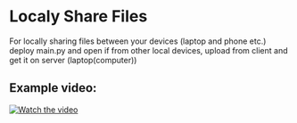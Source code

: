 # Localy Share Files
For locally sharing files between your devices (laptop and phone etc.)
deploy main.py and open if from other local devices, upload from client and get it on server (laptop(computer)) 

## Example video: 

[![Watch the video](https://raw.githubusercontent.com/baltej223/LocallyShareFiles/main/thumbnail.jpg)](https://raw.githubusercontent.com/baltej223/LocallyShareFiles/main/video.mp4)

